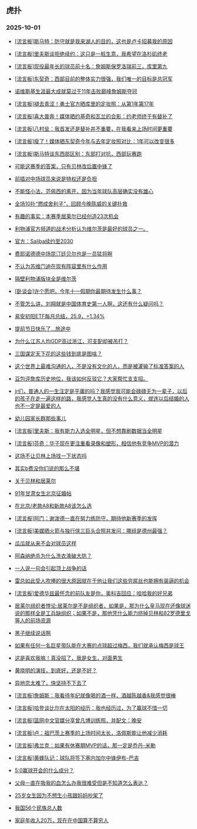 ## 虎扑 
### 2025-10-01

+ [[流言板]斯马特：防守就是我来湖人的目的，这也是卢卡招募我的原因](https://bbs.hupu.com/635007405.html)

+ [[流言板]里夫斯谈拒绝续约：这只是一桩生意，我希望在洛杉矶终老](https://bbs.hupu.com/635007323.html)

+ [[流言板]现役最年长的球员前十名：詹姆斯保罗洛瑞前三，库里第九](https://bbs.hupu.com/635006419.html)

+ [[流言板]东契奇：西部目前的整体实力很强，我们唯一的目标是总冠军](https://bbs.hupu.com/635007472.html)

+ [诺维斯基生涯最大成就莫过于11年击败巅峰詹姆斯夺冠](https://bbs.hupu.com/635006697.html)

+ [[流言板]褪去青涩！勇士官方晒库里的定妆照：从第1年️第17年](https://bbs.hupu.com/635007859.html)

+ [[流言板]喜大普奔！媒体晒约基奇和瓦兰的合影：约老师终于有替补了](https://bbs.hupu.com/635007838.html)

+ [[流言板]八村垒：我首发还是替补并不重要，在我看来上场时间更重要](https://bbs.hupu.com/635006128.html)

+ [[流言板]瘦了！媒体晒东契奇今年与去年定妆照对比：1年可以改变很多](https://bbs.hupu.com/635008261.html)

+ [[流言板]斯马特谈东西部区别：东部打对抗，西部玩赛跑](https://bbs.hupu.com/635007805.html)

+ [可能这赛季的答案，只有贝林改后置中锋了](https://bbs.hupu.com/635005227.html)

+ [前插对中场球员来说是特权还是负担](https://bbs.hupu.com/635002534.html)

+ [不能怪小法，范佩西的离开，因为当年球队高层确实没有雄心](https://bbs.hupu.com/635005451.html)

+ [全场10扑“燃成舍利子”，回顾今晚陈威的关键扑救](https://bbs.hupu.com/635007043.html)

+ [有趣的事实：本赛季居莱尔已经创造23次机会](https://bbs.hupu.com/635006050.html)

+ [利物浦官方频道的战术分析认为维尔茨是最好的球员之一。](https://bbs.hupu.com/635002242.html)

+ [官方：Saliba续约至2030](https://bbs.hupu.com/635005194.html)

+ [费耶诺德德中场昆汀廷贝尔也是一员猛将啊](https://bbs.hupu.com/635004625.html)

+ [不认为苏维门迪在现有阵容里有什么作用](https://bbs.hupu.com/635002753.html)

+ [隔壁利物浦版块全是维尔茨](https://bbs.hupu.com/635003208.html)

+ [[卧谈会]许个愿吧，今年十一假期你最期待发生什么事？](https://bbs.hupu.com/635006944.html)

+ [不管怎么讲，刘翔就是中国体育史第一人啊，这还有什么疑问吗？](https://bbs.hupu.com/635006215.html)

+ [易安初阳ETF每月总结，25.9，+1.34%](https://bbs.hupu.com/635007084.html)

+ [提前节日快乐了…旅途中](https://bbs.hupu.com/635007906.html)

+ [为什么江苏人均GDP高过浙江，可支配却被吊打？](https://bbs.hupu.com/635006821.html)

+ [三国谋定天下花的这些钱到底是图啥？](https://bbs.hupu.com/635006022.html)

+ [这个世界上最难沟通的人，不是没有文化的人，而是被灌输了标准答案的人](https://bbs.hupu.com/635006790.html)

+ [豆包评詹库历史地位，我该如何反驳它？大家帮忙支支招。](https://bbs.hupu.com/635007802.html)

+ [jr们，普通人的一生注定是平庸的吗？我感觉我可能会碌碌无为一辈子，以后的孩子在走一遍这样的路，我感觉人生真的没有什么意义，就连以后结婚的人也不一定是最爱的人](https://bbs.hupu.com/635006528.html)

+ [幼儿园家长群那些事儿](https://bbs.hupu.com/635008102.html)

+ [[流言板]里夫斯：我有能力入选全明星，但不想靠刷数据当全明星](https://bbs.hupu.com/635008718.html)

+ [[流言板]芬奇：华子现在更注重看录像和塑形，相信他有竞争MVP的潜力](https://bbs.hupu.com/635006881.html)

+ [这场不让贝林上场找一下状态吗](https://bbs.hupu.com/635008651.html)

+ [其实b费没你们说的那么不堪](https://bbs.hupu.com/635002914.html)

+ [关于贝林和居莱尔](https://bbs.hupu.com/635008105.html)

+ [91年甘肃女生北京征婚帖](https://bbs.hupu.com/635008220.html)

+ [在北京/老款A8和新款A8该怎么选](https://bbs.hupu.com/635007645.html)

+ [[流言板]阿门：谢泼德一直在努力练防守，期待他新赛季的发挥](https://bbs.hupu.com/635007634.html)

+ [[流言板]美媒晒火箭与独行侠三巨头合照并发问：哪组是德州最强？](https://bbs.hupu.com/635008420.html)

+ [瓜瓜就从来不会对球员这样](https://bbs.hupu.com/635004686.html)

+ [阿森纳绝杀为什么洗衣液破大防？](https://bbs.hupu.com/635003545.html)

+ [一人说一句会引起顶上战争的话](https://bbs.hupu.com/635007205.html)

+ [雷总如此受人吹捧的很大原因就在于他让我们这些穷屌丝也能拥有装逼的机会](https://bbs.hupu.com/635007433.html)

+ [[流言板]爱德华兹最怀念的前队友是你，奥科吉回应：哈哈我的好兄弟](https://bbs.hupu.com/635008348.html)

+ [居莱尔组织者悖论:居莱尔是不是组织者，如果是，那为什么皇马现在还像球迷说的那样全是工兵缺组织；如果不是，那他凭什么能力挤掉贝林和82罗德里戈等人的前场资源](https://bbs.hupu.com/635004180.html)

+ [黑子继续说话啊](https://bbs.hupu.com/635009667.html)

+ [如果有任何一名巨星带队能在大赛的点球超过梅西，我们就承认梅西是球王](https://bbs.hupu.com/635009123.html)

+ [这是喜欢我嘛！真没招了，我是女生，对面男生](https://bbs.hupu.com/635008097.html)

+ [黄晓明的演技，到底好，还是不好？](https://bbs.hupu.com/635008807.html)

+ [异地恋太难了，快坚持不下去了](https://bbs.hupu.com/635008304.html)

+ [[流言板]詹姆斯：我看待年纪就像喝的酒一样，酒越陈越香&amp;我感觉很棒](https://bbs.hupu.com/635008903.html)

+ [[流言板]哈登谈比尔在太阳的经历：我也经历过，为了赢球不惜一切](https://bbs.hupu.com/635008705.html)

+ [[流言板]篮网中文官媒分享曾凡博训练照，并配文：晚安](https://bbs.hupu.com/635008658.html)

+ [[流言板]卢：祖巴茨上赛季的上场时间太长，洛佩斯能让他减少消耗](https://bbs.hupu.com/635008690.html)

+ [[流言板]弗兰克：如果有休赛期MVP的话，那一定是乔丹-米勒](https://bbs.hupu.com/635008544.html)

+ [[流言板]黄蜂队记：球队将签下塞内加尔中锋伊布-巴吉](https://bbs.hupu.com/635008483.html)

+ [5:0赢球开会的什么成分？](https://bbs.hupu.com/635009716.html)

+ [父母一直在吸我的血怎么办我很难受但是不知道怎么表达？](https://bbs.hupu.com/635009288.html)

+ [25岁女生因为不想生小孩跟妈妈吵架了](https://bbs.hupu.com/635008944.html)

+ [我国56个民族总人数](https://bbs.hupu.com/635008093.html)

+ [家庭年收入20万，现在在中国算不算穷人](https://bbs.hupu.com/635008373.html)

